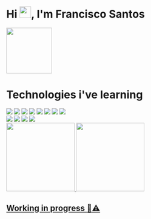 # <h1 align="left">Hi <img src="https://raw.githubusercontent.com/kaueMarques/kaueMarques/master/hi.gif" height="30px">, I'm Francisco Santos</h1>

  <!--### Total viewers :alien:
  [![Image of https://github.com/WillianXG/profile-view-counter](https://github.com/WillianXG/profile-view-counter/blob/master/svg/profile/badge.svg)]
-->
<a href="https://www.linkedin.com/in/francisco-willian-dos-santos-silva-36072b250//"><img src="https://cdn.jsdelivr.net/gh/devicons/devicon/icons/linkedin/linkedin-original-wordmark.svg" width="120px"/></a>


Technologies i've learning
===========================

<div style="display: inline_block">
  <a href="#"><img src="https://img.shields.io/badge/HTML5-E34F26?style=for-the-badge&logo=html5&logoColor=white"></a>
  <a href="#"><img src="https://img.shields.io/badge/CSS3-1572B6?style=for-the-badge&logo=css3&logoColor=white"></a>
  <a href="#"><img src="https://img.shields.io/badge/JavaScript-323330?style=for-the-badge&logo=javascript&logoColor=F7DF1E"></a>
  <a href="#"><img src="https://img.shields.io/badge/React-20232A?style=for-the-badge&logo=react&logoColor=61DAFB"></a>
  <a href="#"><img src="https://img.shields.io/badge/Angular-DD0031?style=for-the-badge&logo=angular&logoColor=white"></a>
  <a href="#"><img src="https://img.shields.io/badge/Bootstrap-563D7C?style=for-the-badge&logo=bootstrap&logoColor=white"></a>
  <a href="#"><img src="https://img.shields.io/badge/GIT-E44C30?style=for-the-badge&logo=git&logoColor=white"></a>
  <a href="#"><img src="https://img.shields.io/badge/GitHub-100000?style=for-the-badge&logo=github&logoColor=white"></a>
  <br>
  <a href="#"><img src="https://img.shields.io/badge/LinkedIn-0077B5?style=for-the-badge&logo=linkedin&logoColor=white"></a>
  <a href="#"><img src="https://img.shields.io/badge/Trello-0052CC?style=for-the-badge&logo=trello&logoColor=white"></a>
  <a href="#"><img src="https://img.shields.io/badge/Figma-F24E1E?style=for-the-badge&logo=figma&logoColor=white"></a>
  <a href="#"><img src="https://img.shields.io/badge/Codewars-B1361E?style=for-the-badge&logo=Codewars&logoColor=white"></a>
</div>

<div>
  <a href="https://github.com/WillianXG"/>
  <!-- <img 
    height="180em" 
    src="https://github-readme-stats.vercel.app/api?username=WillianXG&show_icons=true&theme=github_dark&count_private=true&include_all_commits=true"
  /> -->
  <img 
    height="180em" 
    src="https://github-readme-stats.vercel.app/api?username=WillianXG&show_icons=true&theme=github_dark&count_private=true&include_all_commits=false"
  />
  <img 
    height="180em" 
    src="https://github-readme-stats.vercel.app/api/top-langs/?username=WillianXG&layout=compact&langs_count=16&theme=github_dark"
  />
</div>

## </p> Working in progress :hammer::warning:

